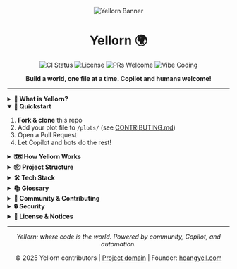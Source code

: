 
<p align="center">
	<img src="https://repository-images.githubusercontent.com/1048182770/6e5296a0-94a6-40ce-a110-9590395a11ae" alt="Yellorn Banner"/>
</p>

<h1 align="center">Yellorn 🌍</h1>

<p align="center">
	<img src="https://img.shields.io/github/workflow/status/Yellorn/yellorn/CI/main?label=CI" alt="CI Status">
	<img src="https://img.shields.io/github/license/Yellorn/yellorn" alt="License">
	<img src="https://img.shields.io/badge/PRs-welcome-brightgreen.svg" alt="PRs Welcome">
	<img src="https://img.shields.io/badge/vibe-coding-blueviolet" alt="Vibe Coding">
</p>

<p align="center">
	<b>Build a world, one file at a time. Copilot and humans welcome!</b>
</p>

---

<details>
<summary><strong>📖 What is Yellorn?</strong></summary>

Yellorn is a collaborative, open-source digital universe where every plot of land is defined by a Python file. The world is visualized as a 2D grid, and anyone can expand it by submitting a Pull Request with a new plot. All validation and deployment are automated.

</details>

<details open>
<summary><strong>🚀 Quickstart</strong></summary>

1. <strong>Fork & clone</strong> this repo
2. Add your plot file to <code>/plots/</code> (see <a href=".github/CONTRIBUTING.md">CONTRIBUTING.md</a>)
3. Open a Pull Request
4. Let Copilot and bots do the rest!

</details>

<details>
<summary><strong>🗺️ How Yellorn Works</strong></summary>

```mermaid
flowchart LR
		A[Contributor] -- PR with new plot.py --> B[GitHub Actions]
		B -- Validate & Test --> C[Backend: FastAPI]
		C -- Serve plot data --> D[Frontend: React]
		D -- Render grid --> E[World Visualization]
```

1. Each <code>.py</code> file in <code>/plots</code> defines a unique plot (owner, position, size)
2. The backend (FastAPI) scans and validates all plots
3. The frontend (React) renders the world as a grid of colored blocks
4. Community members add new plots via PRs; bots validate and deploy

</details>

<details>
<summary><strong>📦 Project Structure</strong></summary>

```text
backend/    # FastAPI backend (start here for API)
frontend/   # React frontend (start here for UI)
plots/      # All land plots live here (add your .py file!)
```

</details>

<details>
<summary><strong>🛠️ Tech Stack</strong></summary>

- <strong>Backend:</strong> Python 3.11, FastAPI
- <strong>Frontend:</strong> React (Vite or CRA), TypeScript
- <strong>World Data:</strong> Python files in <code>/plots/</code> (filesystem as database)
- <strong>Automation:</strong> GitHub Actions (CI/CD, validation)
- <strong>Other:</strong> Node.js 20+, modern package managers (pip, npm/yarn/pnpm), open-source, monorepo structure

</details>

<details>
<summary><strong>📚 Glossary</strong></summary>

- <strong>Plot:</strong> A piece of land, defined by a Python file in <code>/plots</code>
- <strong>World:</strong> The sum of all plots, visualized as a grid
- <strong>Owner:</strong> The GitHub user who created a plot
- <strong>Validation:</strong> Automated checks for plot uniqueness and overlap

</details>

<details>
<summary><strong>🤝 Community & Contributing</strong></summary>

- Read <a href=".github/CONTRIBUTING.md">CONTRIBUTING.md</a> to add your plot
- See <a href=".github/CODE_OF_CONDUCT.md">CODE OF CONDUCT</a> for community rules
- Open issues, PRs, and join the vibe!

</details>

<details>
<summary><strong>🔒 Security</strong></summary>

- See <a href=".github/SECURITY.md">SECURITY.md</a> for responsible disclosure

</details>

<details>
<summary><strong>📝 License & Notices</strong></summary>

- Apache 2.0, see <a href="./LICENSE">LICENSE</a> and <a href=".github/NOTICE">NOTICE</a>

</details>

---

<p align="center"><em>Yellorn: where code is the world. Powered by community, Copilot, and automation.</em></p>

<p align="center">© 2025 Yellorn contributors | <a href="https://yellorn.com/">Project domain</a> | Founder: <a href="https://hoangyell.com">hoangyell.com</a></p>
